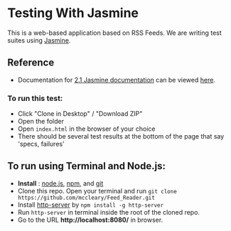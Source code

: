 # Testing With Jasmine

This is a web-based application based on RSS Feeds. We are writing test suites using [Jasmine](https://jasmine.github.io/).

## Reference

- Documentation for [2.1 Jasmine documentation](https://jasmine.github.io/) can be viewed [here](https://jasmine.github.io/2.1/introduction.html).

### To run this test:
- Click "Clone in Desktop" / "Download ZIP"
- Open the folder
- Open `index.html` in the browser of your choice
- There should be several test results at the bottom of the page that say 'specs, failures'


## To run using Terminal and Node.js:
- **Install** :  [node.js](https://nodejs.org/),  [npm](http://blog.npmjs.org/post/85484771375/how-to-install-npm), and [git](https://git-scm.com/book/en/v2/Getting-Started-Installing-Git)
- Clone this repo. Open your terminal and run `git clone https://github.com/mccleary/Feed_Reader.git`
- Install [http-server](https://www.npmjs.com/package/http-server) by `npm install -g http-server`
- Run `http-server` in terminal inside the root of the cloned repo.
- Go to the URL **http://localhost:8080/** in browser.
